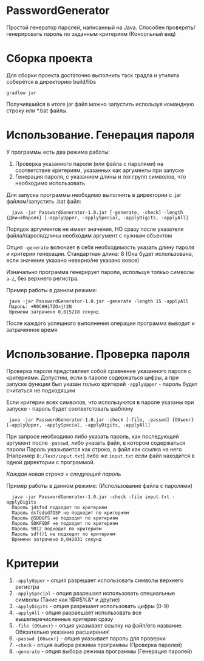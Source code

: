 # PasswordGenerator
Простой генератор паролей, написанный на Java. Способен проверять/генерировать пароль по заданным критериям (Консольный вид)

# Сборка проекта

Для сборки проекта достаточно выполнить таск градла и утилита соберётся в директорию build/libs

``` gradlew jar ```

Получившийся в итоге jar файл можно запустить используя командную строку или *.bat файлы.

# Использование. Генерация пароля

У программы есть два режима работы:
  1. Проверка указанного пароля (или файла с паролями) на соответствие критериям, указанных как аргументы при запуске
  2. Генерация пароля, с указанием длины и тех групп символов, что необходимо использовать
  
  Для запуска программы необхдимо выполнить в директории с .jar файлом/запустить .bat файл:
 ``` 
   java -jar PasswordGenerator-1.0.jar [-generate, -check] -length {ДлинаПароля} [-applyUpper, -applySpecial, -applyDigits, -applyAll]
 ```
 Порядок аргументов не имеет значения, НО сразу после указателя файла/пароля/длины необходим аргумент с нужным объектом
 
 Опция `-generate` включает в себя необходимость указать длину пароля и критерии генерации. Стандартная длина: 8 (Она будет использована, если значение указано неверно/не указано вовсе)
 
 Изначально программа генерирует пароли, используя толкьо символы `a-z`, без верхнего регистра.
 
 Пример работы в данном режиме: 
 ```
  java -jar PasswordGenerator-1.0.jar -generate -length 15 -applyAll
  Пароль: +R0C#HiTZO>j!2N
  Времени затрачено 0,015218 секунд
 ```
 
 После каждого успешного выполнения операции программа выводит и затраченное время 
 
 # Использование. Проверка пароля
   Проверка пароля представляет собой сравнение указанного пароля с критериями. Допустим, если в пароле содержаться цифры, а при запуске функции был указан только критерий `-applyUpper` - пароль будет считаться не подходящим
   
   Если критерии всех символов, что используются в пароле указаны при запуске - пароль будет соответстовать шаблону
   
 ```
  java -jar PasswordGenerator-1.0.jar -check [-file, -passwd] {Объект} [-applyUpper, -applySpecial, -applyDigits, -applyAll]
 ```
  
  При запросе необходимо либо указать пароль, как последующий аргумент после `-passwd`, либо указать файл, в котором содержаться пароли
  Пароль указывается как строка, а файл как ссылка на него (Например `D:/Test/input.txt`) либо же `input.txt` если файл находится в одной директории с программой.
  
  *Каждая новая строка = следующий пароль*
  
  Пример работы в данном режиме: (Использование файла с паролями)
  ```
    java -jar PasswordGenerator-1.0.jar -check -file input.txt -applyDigits
    Пароль jdsfsd подходит по критериям
    Пароль dsfsdsdfDSF не подходит по критериям
    Пароль @SDDGFS не подходит по критериям
    Пароль SDKFSDF не подходит по критериям
    Пароль 9012 подходит по критериям
    Пароль sdf()1 не подходит по критериям
    Времени затрачено 0,042031 секунд
  ```
  
  
 
 # Критерии
   1. `-applyUpper` - опция разрешает использовать символы верхнего регистра
   2. `-applySpecial` - опция разрешает использовать специальные символы (Такие как !@#$%&* и другие)
   3. `-applyDigits` - опция разрешает использовать цифры (0-9)
   4. `-applyAll` - опция разраешает использовать все вышеперечисленные критерии сразу
   5. `-file {Объект}` - опция указывает ссылку на файл/его название. Обязательно указание расширения!
   6. `-passwd {Объект}` - опция указывает пароль для проверки
   7. `-check` - опция выбора режима программы (Проверка паролей)
   8. `-generate` - опция выбора режима программы (Генерация паролей)
 
